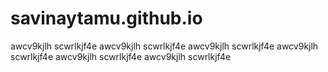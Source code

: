 # savinaytamu.github.io
awcv9kjlh scwrlkjf4e awcv9kjlh scwrlkjf4e awcv9kjlh scwrlkjf4e awcv9kjlh scwrlkjf4e awcv9kjlh scwrlkjf4e awcv9kjlh scwrlkjf4e 
